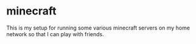 # minecraft
This is my setup for running some various minecraft servers on my home network so that I can play with friends. 
